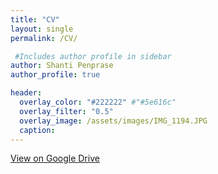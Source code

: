 ```yaml
---
title: "CV"
layout: single
permalink: /CV/

 #Includes author profile in sidebar
author: Shanti Penprase
author_profile: true

header:
  overlay_color: "#222222" #"#5e616c"
  overlay_filter: "0.5"
  overlay_image: /assets/images/IMG_1194.JPG
  caption: 
---
```

 

[View on Google Drive](https://drive.google.com/file/d/1XDwSQsYVMKX9gU-MkuTruJtPUU8oFywT/view?usp=sharing)

